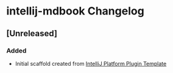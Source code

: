 <!-- Keep a Changelog guide -> https://keepachangelog.com -->

# intellij-mdbook Changelog

## [Unreleased]
### Added
- Initial scaffold created from [IntelliJ Platform Plugin Template](https://github.com/JetBrains/intellij-platform-plugin-template)
